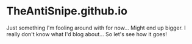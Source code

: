 # TheAntiSnipe.github.io
Just something I'm fooling around with for now... Might end up bigger. I really don't know what I'd blog about... So let's see how it goes!
